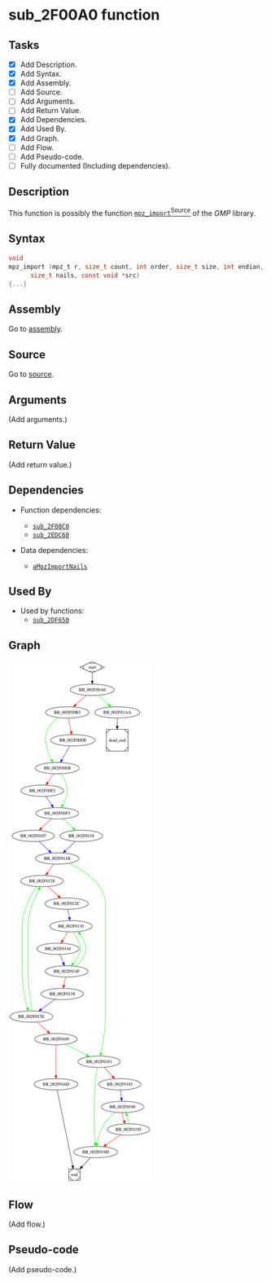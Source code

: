 # sub_2F00A0 function

## Tasks

- [X] Add Description.
- [X] Add Syntax.
- [X] Add Assembly.
- [ ] Add Source.
- [ ] Add Arguments.
- [ ] Add Return Value.
- [X] Add Dependencies.
- [X] Add Used By.
- [X] Add Graph.
- [ ] Add Flow.
- [ ] Add Pseudo-code.
- [ ] Fully documented (Including dependencies).

## Description

This function is possibly the function [`mpz_import`<sup>Source</sup>](https://github.com/idris-lang/Idris-dev/blob/master/rts/mini-gmp.c#L4258) of the *GMP* library.

## Syntax

```c
void
mpz_import (mpz_t r, size_t count, int order, size_t size, int endian,
      size_t nails, const void *src)
{...}
```

## Assembly

Go to [assembly](../asm/sub_2F00A0.asm).

## Source

Go to [source](../cc/sub_2F00A0.cc).

## Arguments

(Add arguments.)

## Return Value

(Add return value.)

## Dependencies

* Function dependencies:
  * [`sub_2F08C0`](sub_2F08C0.md)
  * [`sub_2EDC60`](sub_2EDC60.md)

* Data dependencies:
  * [`aMpzImportNails`](aMpzImportNails.md)

## Used By

* Used by functions:
  * [`sub_2DF650`](sub_2DF650.md)

## Graph

![sub_2F00A0 Graph](../svg/sub_2F00A0.svg "sub_2F00A0 Graph")

## Flow

(Add flow.)

## Pseudo-code

(Add pseudo-code.)


